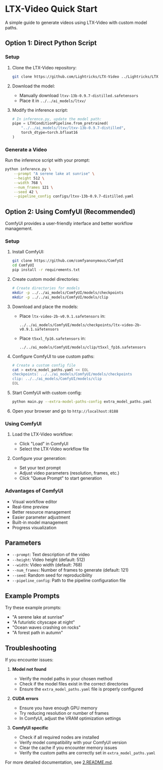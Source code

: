 # LTX-Video Quick Start

A simple guide to generate videos using LTX-Video with custom model paths.

## Option 1: Direct Python Script

### Setup

1. Clone the LTX-Video repository:
   ```bash
   git clone https://github.com/Lightricks/LTX-Video ../Lightricks/LTX-Video
   ```

2. Download the model:
   - Manually download `ltxv-13b-0.9.7-distilled.safetensors`
   - Place it in `../../ai_models/ltxv/`

3. Modify the inference script:
   ```python
   # In inference.py, update the model path:
   pipe = LTXConditionPipeline.from_pretrained(
       "../../ai_models/ltxv/ltxv-13b-0.9.7-distilled",
       torch_dtype=torch.bfloat16
   )
   ```

### Generate a Video

Run the inference script with your prompt:

```bash
python inference.py \
    --prompt "A serene lake at sunrise" \
    --height 512 \
    --width 768 \
    --num_frames 121 \
    --seed 42 \
    --pipeline_config configs/ltxv-13b-0.9.7-distilled.yaml
```

## Option 2: Using ComfyUI (Recommended)

ComfyUI provides a user-friendly interface and better workflow management.

### Setup

1. Install ComfyUI:
   ```bash
   git clone https://github.com/comfyanonymous/ComfyUI
   cd ComfyUI
   pip install -r requirements.txt
   ```

2. Create custom model directories:
   ```bash
   # Create directories for models
   mkdir -p ../../ai_models/ComfyUI/models/checkpoints
   mkdir -p ../../ai_models/ComfyUI/models/clip
   ```

3. Download and place the models:
   - Place `ltx-video-2b-v0.9.1.safetensors` in:
     ```
     ../../ai_models/ComfyUI/models/checkpoints/ltx-video-2b-v0.9.1.safetensors
     ```
   - Place `t5xxl_fp16.safetensors` in:
     ```
     ../../ai_models/ComfyUI/models/clip/t5xxl_fp16.safetensors
     ```

4. Configure ComfyUI to use custom paths:
   ```bash
   # Create a custom config file
   cat > extra_model_paths.yaml << EOL
   checkpoints: ../../ai_models/ComfyUI/models/checkpoints
   clip: ../../ai_models/ComfyUI/models/clip
   EOL
   ```

5. Start ComfyUI with custom config:
   ```bash
   python main.py --extra-model-paths-config extra_model_paths.yaml
   ```

6. Open your browser and go to `http://localhost:8188`

### Using ComfyUI

1. Load the LTX-Video workflow:
   - Click "Load" in ComfyUI
   - Select the LTX-Video workflow file

2. Configure your generation:
   - Set your text prompt
   - Adjust video parameters (resolution, frames, etc.)
   - Click "Queue Prompt" to start generation

### Advantages of ComfyUI

- Visual workflow editor
- Real-time preview
- Better resource management
- Easier parameter adjustment
- Built-in model management
- Progress visualization

## Parameters

- `--prompt`: Text description of the video
- `--height`: Video height (default: 512)
- `--width`: Video width (default: 768)
- `--num_frames`: Number of frames to generate (default: 121)
- `--seed`: Random seed for reproducibility
- `--pipeline_config`: Path to the pipeline configuration file

## Example Prompts

Try these example prompts:
- "A serene lake at sunrise"
- "A futuristic cityscape at night"
- "Ocean waves crashing on rocks"
- "A forest path in autumn"

## Troubleshooting

If you encounter issues:

1. **Model not found**
   - Verify the model paths in your chosen method
   - Check if the model files exist in the correct directories
   - Ensure the `extra_model_paths.yaml` file is properly configured

2. **CUDA errors**
   - Ensure you have enough GPU memory
   - Try reducing resolution or number of frames
   - In ComfyUI, adjust the VRAM optimization settings

3. **ComfyUI specific**
   - Check if all required nodes are installed
   - Verify model compatibility with your ComfyUI version
   - Clear the cache if you encounter memory issues
   - Verify the custom paths are correctly set in `extra_model_paths.yaml`

For more detailed documentation, see [2.README.md](2.README.md). 